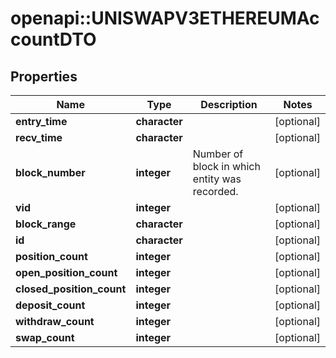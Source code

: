 # openapi::UNISWAPV3ETHEREUMAccountDTO


## Properties
Name | Type | Description | Notes
------------ | ------------- | ------------- | -------------
**entry_time** | **character** |  | [optional] 
**recv_time** | **character** |  | [optional] 
**block_number** | **integer** | Number of block in which entity was recorded. | [optional] 
**vid** | **integer** |  | [optional] 
**block_range** | **character** |  | [optional] 
**id** | **character** |  | [optional] 
**position_count** | **integer** |  | [optional] 
**open_position_count** | **integer** |  | [optional] 
**closed_position_count** | **integer** |  | [optional] 
**deposit_count** | **integer** |  | [optional] 
**withdraw_count** | **integer** |  | [optional] 
**swap_count** | **integer** |  | [optional] 


